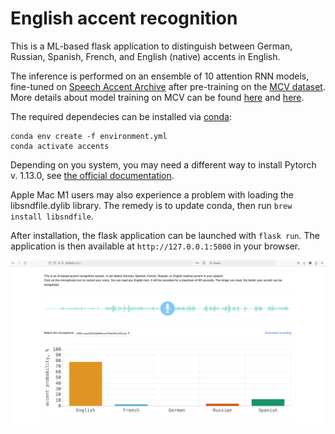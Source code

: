 # English accent recognition

This is a ML-based flask application to distinguish between German, Russian, Spanish, French, and English (native) accents in English.

The inference is performed on an ensemble of 10 attention RNN models, fine-tuned on [Speech Accent Archive](https://accent.gmu.edu/) after pre-training on the [MCV dataset](https://commonvoice.mozilla.org/en/datasets).
More details about model training on MCV can be found [here](https://medium.com/towards-data-science/spoken-language-recognition-on-mozilla-common-voice-part-i-3f5400bbbcd8) and [here](https://medium.com/towards-data-science/spoken-language-recognition-on-mozilla-common-voice-part-ii-models-b32780ea1ee4).

The required dependecies can be installed via [conda](https://docs.conda.io/projects/conda/en/latest/user-guide/install/index.html):

```
conda env create -f environment.yml
conda activate accents
```

Depending on you system, you may need a different way to install Pytorch v. 1.13.0, see [the official documentation](https://pytorch.org/get-started/previous-versions/).

Apple Mac M1 users may also experience a problem with loading the libsndfile.dylib library. The remedy is to update conda, then run `brew install libsndfile`.

After installation, the flask application can be launched with `flask run`. The application is then available at `http://127.0.0.1:5000` in your browser.

![accent app view](img/app.png)
